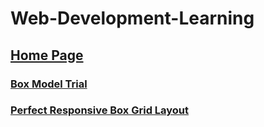 # Web-Development-Learning

## <a href="https://souvikmajumder26.github.io/Web-Development-Learning/">Home Page</a>
### <a href="https://souvikmajumder26.github.io/Web-Development-Learning/box_model_trial/box_model_trial.html">Box Model Trial</a>
### <a href="https://souvikmajumder26.github.io/Web-Development-Learning/perfect_responsive_box_grid_layout/responsive_box_grid.html">Perfect Responsive Box Grid Layout</a>
